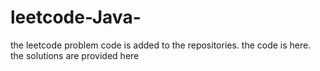 # leetcode-Java-
the leetcode problem code is added to the repositories.
the code is here.
the solutions are provided here









